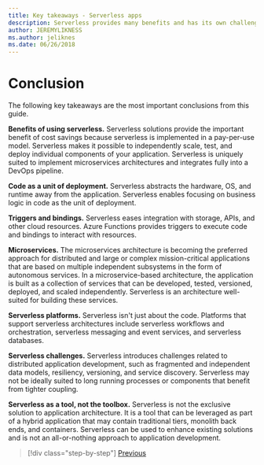 ```yaml
---
title: Key takeaways - Serverless apps
description: Serverless provides many benefits and has its own challenges. A summary of key takeaways from this guide.
author: JEREMYLIKNESS
ms.author: jeliknes
ms.date: 06/26/2018
---
```

# Conclusion

The following key takeaways are the most important conclusions from this guide.

**Benefits of using serverless.** Serverless solutions provide the important benefit of cost savings because serverless is implemented in a pay-per-use model. Serverless makes it possible to independently scale, test, and deploy individual components of your application. Serverless is uniquely suited to implement microservices architectures and integrates fully into a DevOps pipeline.

**Code as a unit of deployment.** Serverless abstracts the hardware, OS, and runtime away from the application. Serverless enables focusing on business logic in code as the unit of deployment.

**Triggers and bindings.** Serverless eases integration with storage, APIs, and other cloud resources. Azure Functions provides triggers to execute code and bindings to interact with resources.

**Microservices.** The microservices architecture is becoming the preferred approach for distributed and large or complex mission-critical applications that are based on multiple independent subsystems in the form of autonomous services. In a microservice-based architecture, the application is built as a collection of services that can be developed, tested, versioned, deployed, and scaled independently. Serverless is an architecture well-suited for building these services.

**Serverless platforms.** Serverless isn't just about the code. Platforms that support serverless architectures include serverless workflows and orchestration, serverless messaging and event services, and serverless databases.

**Serverless challenges.** Serverless introduces challenges related to distributed application development, such as fragmented and independent data models, resiliency, versioning, and service discovery. Serverless may not be ideally suited to long running processes or components that benefit from tighter coupling.

**Serverless as a tool, not the toolbox.** Serverless is not the exclusive solution to application architecture. It is a tool that can be leveraged as part of a hybrid application that may contain traditional tiers, monolith back ends, and containers. Serverless can be used to enhance existing solutions and is not an all-or-nothing approach to application development.

> [!div class="step-by-step"]
> [Previous](serverless-business-scenarios.md)
